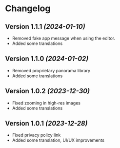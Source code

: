 Changelog
==========

Version 1.1.1 *(2024-01-10)*
----------------------------

* Removed fake app message when using the editor.
* Added some translations

Version 1.1.0 *(2024-01-02)*
----------------------------

* Removed proprietary panorama library
* Added some translations

Version 1.0.2 *(2023-12-30)*
----------------------------

* Fixed zooming in high-res images
* Added some translations

Version 1.0.1 *(2023-12-28)*
----------------------------

* Fixed privacy policy link
* Added some translation, UI/UX improvements

